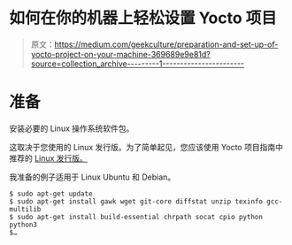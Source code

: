 # 如何在你的机器上轻松设置 Yocto 项目

> 原文：<https://medium.com/geekculture/preparation-and-set-up-of-yocto-project-on-your-machine-369689e9e81d?source=collection_archive---------1----------------------->

# 准备

安装必要的 Linux 操作系统软件包。

这取决于您使用的 Linux 发行版。为了简单起见，您应该使用 Yocto 项目指南中推荐的 [Linux 发行版。](https://www.yoctoproject.org/docs/1.8/yocto-project-qs/yocto-project-qs.html)

我准备的例子适用于 Linux Ubuntu 和 Debian。

```
$ sudo apt-get update
$ sudo apt-get install gawk wget git-core diffstat unzip texinfo gcc-multilib
$ sudo apt-get install build-essential chrpath socat cpio python python3
$…
```